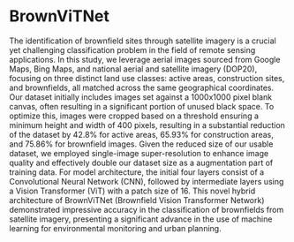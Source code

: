 # BrownViTNet
The identification of brownfield sites through satellite imagery is a crucial yet challenging classification problem in the field of remote sensing applications. In this study, we leverage aerial images sourced from Google Maps, Bing Maps, and national aerial and satellite imagery (DOP20), focusing on three distinct land use classes: active areas, construction sites, and brownfields, all matched across the same geographical coordinates. Our dataset initially includes images set against a 1000x1000 pixel blank canvas, often resulting in a significant portion of unused black space. To optimize this, images were cropped based on a threshold ensuring a minimum height and width of 400 pixels, resulting in a substantial reduction of the dataset by 42.8\% for active areas, 65.93\% for construction areas, and 75.86\% for brownfield images. Given the reduced size of our usable dataset, 
we employed single-image super-resolution to enhance image quality and effectively double our dataset size as a augmentation part of training data. For model architecture, the initial four layers consist of a Convolutional Neural Network (CNN), followed by intermediate layers using a Vision Transformer (ViT) with a patch size of 16. This novel hybrid architecture of BrownViTNet (Brownfield Vision Transformer Network) demonstrated impressive accuracy in the classification of brownfields from satellite imagery, presenting a significant advance in the use of machine learning for environmental monitoring and urban planning.
